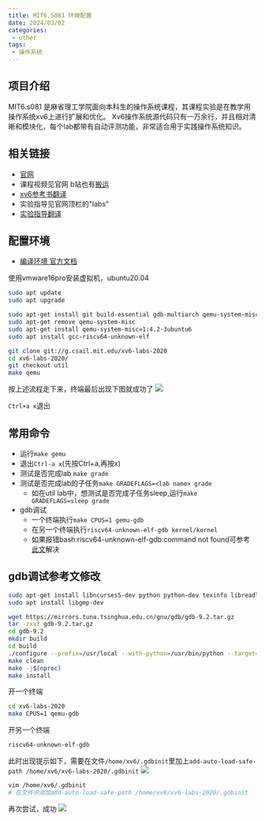 ```yaml
---
title: MIT6.S081 环境配置
date: 2024/03/02
categories:
 - other
tags:
 - 操作系统
---
```

## 项目介绍
MIT6.s081 是麻省理工学院面向本科生的操作系统课程，其课程实验是在教学用操作系统xv6上进行扩展和优化。
Xv6操作系统源代码只有一万余行，并且相对清晰和模块化，每个lab都带有自动评测功能，非常适合用于实践操作系统知识。

## 相关链接
- [官网](https://pdos.csail.mit.edu/6.S081/2020/schedule.html)
- 课程视频见官网 b站也有[搬运](https://www.bilibili.com/video/BV19k4y1C7kA)
- [xv6参考书翻译](https://xv6.dgs.zone/tranlate_books/book-riscv-rev1/summary.html)
- 实验指导见官网顶栏的"labs"
- [实验指导翻译](https://xv6.dgs.zone/labs/use_git/git1.html)

## 配置环境
- [编译环境 官方文档](https://pdos.csail.mit.edu/6.S081/2020/tools.html)

使用vmware16pro安装虚拟机，ubuntu20.04
```bash
sudo apt update
sudo apt upgrade

sudo apt-get install git build-essential gdb-multiarch qemu-system-misc gcc-riscv64-linux-gnu binutils-riscv64-linux-gnu
sudo apt-get remove qemu-system-misc
sudo apt-get install qemu-system-misc=1:4.2-3ubuntu6
sudo apt install gcc-riscv64-unknown-elf

git clone git://g.csail.mit.edu/xv6-labs-2020
cd xv6-labs-2020/
git checkout util
make qemu
```
按上述流程走下来，终端最后出现下图就成功了
![](/image/2024030302.png)

`Ctrl+a x`退出

## 常用命令
- 运行`make gemu`
- 退出`Ctrl-a x`(先按Ctrl+a,再按x)
- 测试是否完成lab `make grade`
- 测试是否完成lab的子任务`make GRADEFLAGS=<lab name> grade`
    - 如在util lab中，想测试是否完成子任务sleep,运行`make GRADEFLAGS=sleep grade`
- gdb调试
    - 一个终端执行`make CPUS=1 gemu-gdb`
    - 在另一个终端执行`riscv64-unknown-elf-gdb kernel/kernel`
    - 如果报错bash:riscv64-unknown-elf-gdb:command not found可参考[此文](http://t.csdnimg.cn/UnDIa)解决

## gdb调试参考文修改
```bash
sudo apt-get install libncurses5-dev python python-dev texinfo libreadline-dev
sudo apt install libgmp-dev

wget https://mirrors.tuna.tsinghua.edu.cn/gnu/gdb/gdb-9.2.tar.gz
tar -zxvf gdb-9.2.tar.gz
cd gdb-9.2
mkdir build
cd build
./configure --prefix=/usr/local --with-python=/usr/bin/python --target=riscv64-unknown-elf --enable-tui=yes
make clean
make -j$(nproc)
make install
```

开一个终端
```bash
cd xv6-labs-2020
make CPUS=1 qemu-gdb
```
开另一个终端
```bash
riscv64-unknown-elf-gdb
```
此时出现提示如下，需要在文件`/home/xv6/.gdbinit`里加上`add-auto-load-safe-path /home/xv6/xv6-labs-2020/.gdbinit`
![](/image/2024030401.png)

```bash
vim /home/xv6/.gdbinit
# 在文件中添加add-auto-load-safe-path /home/xv6/xv6-labs-2020/.gdbinit
```

再次尝试，成功
![](/image/2024030402.png)